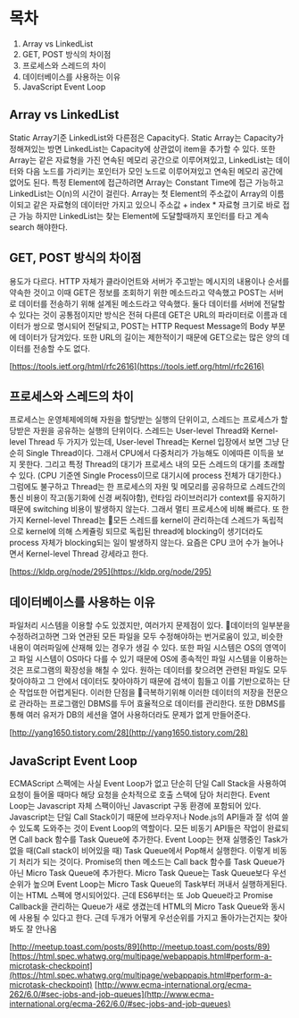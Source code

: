 # 목차

1. Array vs LinkedList
2. GET, POST 방식의 차이점
3. 프로세스와 스레드의 차이
4. 데이터베이스를 사용하는 이유
5. JavaScript Event Loop

## Array vs LinkedList

Static Array기준 LinkedList와 다른점은 Capacity다. Static Array는 Capacity가 정해져있는 방면 LinkedList는 Capacity에 상관없이 item을 추가할 수 있다.
또한 Array는 같은 자료형을 가진 연속된 메모리 공간으로 이루어져있고, LinkedList는 데이터와 다음 노드를 가리키는 포인터가 모인 노드로 이루어져있고 연속된 메모리 공간에 없어도 된다.
특정 Element에 접근하려면 Array는 Constant Time에 접근 가능하고 LinkedList는 O(n)의 시간이 걸린다. Array는 첫 Element의 주소값이 Array의 이름이되고 같은 자료형의 데이터만 가지고 있으니
주소값 + index * 자료형 크기로 바로 접근 가능 하지만 LinkedList는 찾는 Element에 도달할때까지 포인터를 타고 계속 search 해야한다.

## GET, POST 방식의 차이점

용도가 다르다. HTTP 자체가 클라이언트와 서버가 주고받는 메시지의 내용이나 순서를 약속한 것이고 이때 GET은 정보를 조회하기 위한 메소드라고 약속했고
POST는 서버로 데이터를 전송하기 위해 설계된 메소드라고 약속했다. 둘다 데이터를 서버에 전달할 수 있다는 것이 공통점이지만 방식은 전혀 다른데
GET은 URL의 파라미터로 이름과 데이터가 쌍으로 명시되어 전달되고, POST는 HTTP Request Message의 Body 부분에 데이터가 담겨있다.
또한 URL의 길이는 제한적이기 때문에 GET으로는 많은 양의 데이터를 전송할 수도 없다.

[https://tools.ietf.org/html/rfc2616](https://tools.ietf.org/html/rfc2616)

## 프로세스와 스레드의 차이

프로세스는 운영체제에의해 자원을 할당받는 실행의 단위이고, 스레드는 프로세스가 할당받은 자원을 공유하는 실행의 단위이다.
스레드는 User-level Thread와 Kernel-level Thread 두 가지가 있는데,
User-level Thread는 Kernel 입장에서 보면 그냥 단순히 Single Thread이다. 그래서 CPU에서 다중처리가 가능해도 이에따른 이득을 보지 못한다.
그리고 특정 Thread의 대기가 프로세스 내의 모든 스레드의 대기를 초래할 수 있다. (CPU 기준엔 Single Process이므로 대기시에 process 전체가 대기한다.)
그럼에도 불구하고 Thread는 한 프로세스의 자원 및 메모리를 공유하므로 스레드간의 통신 비용이 작고(동기화에 신경 써줘야함), 런타임 라이브러리가 context를 유지하기 때문에 switching 비용이 발생하지 않는다. 그래서 멀티 프로세스에 비해 빠르다. 또 한가지 Kernel-level Thread는 모든 스레드를 kernel이 관리하는데 스레드가 독립적으로 kernel에 의해 스케쥴링 되므로 독립된 thread에 blocking이 생기더라도 process 자체가 blocking되는 일이 발생하지 않는다. 요즘은 CPU 코어 수가 늘어나면서 Kernel-level Thread 강세라고 한다.

[https://kldp.org/node/295](https://kldp.org/node/295)

## 데이터베이스를 사용하는 이유

파일처리 시스템을 이용할 수도 있겠지만, 여러가지 문제점이 있다.
데이터의 일부분을 수정하려고하면 그와 연관된 모든 파일을 모두 수정해야하는 번거로움이 있고, 비슷한 내용이 여러파일에 산재해 있는 경우가 생길 수 있다.
또한 파일 시스템은 OS의 영역이고 파일 시스템이 OS마다 다를 수 있기 때문에 OS에 종속적인 파일 시스템을 이용하는 것은 프로그램의 확장성을 해칠 수 있다.
원하는 데이터를 찾으려면 관련된 파일도 모두 찾아야하고 그 안에서 데이터도 찾아야하기 때문에 검색이 힘들고 이를 기반으로하는 단순 작업또한 어렵게된다.
이러한 단점을 극복하기위해 이러한 데이터의 저장을 전문으로 관라하는 프로그램인 DBMS를 두어 효율적으로 데이터를 관리한다.
또한 DBMS를 통해 여러 유저가 DB의 세션을 열어 사용하더라도 문제가 없게 만들어준다.

[http://yang1650.tistory.com/28](http://yang1650.tistory.com/28)

## JavaScript Event Loop

ECMAScript 스펙에는 사실 Event Loop가 없고 단순히 단일 Call Stack을 사용하여 요청이 들어올 때마다 해당 요청을 순차적으로 호출 스택에 담아 처리한다.
Event Loop는 Javascript 자체 스팩이아닌 Javascript 구동 환경에 포함되어 있다. Javascript는 단일 Call Stack이기 때문에 브라우저나 Node.js의 API들과 잘 섞여 쓸 수 있도록
도와주는 것이 Event Loop의 역할이다. 모든 비동기 API들은 작업이 완료되면 Call back 함수를 Task Queue에 추가한다. Event Loop는 현재 실행중인 Task가 없을 때(Call stack이 비어있을 때)
Task Queue에서 Pop해서 실행한다. 이렇게 비동기 처리가 되는 것이다. Promise의 then 메소드는 Call back 함수를 Task Queue가 아닌 Micro Task Queue에 추가한다.
Micro Task Queue는 Task Queue보다 우선순위가 높으며 Event Loop는 Micro Task Queue의 Task부터 꺼내서 실행하게된다. 이는 HTML 스펙에 명시되어있다.
근데 ES6부터는 또 Job Queue라고 Promise Callback을 관리하는 Queue가 새로 생겼는데 HTML의 Micro Task Queue와 동시에 사용될 수 있다고 한다.
근데 두개가 어떻게 우선순위를 가지고 돌아가는건지는 찾아봐도 잘 안나옴

[http://meetup.toast.com/posts/89](http://meetup.toast.com/posts/89)
[https://html.spec.whatwg.org/multipage/webappapis.html#perform-a-microtask-checkpoint](https://html.spec.whatwg.org/multipage/webappapis.html#perform-a-microtask-checkpoint)
[http://www.ecma-international.org/ecma-262/6.0/#sec-jobs-and-job-queues](http://www.ecma-international.org/ecma-262/6.0/#sec-jobs-and-job-queues)
